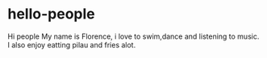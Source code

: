 # hello-people
Hi people
My name is Florence, i love to swim,dance and listening to music.
I also enjoy eatting pilau and fries alot.
